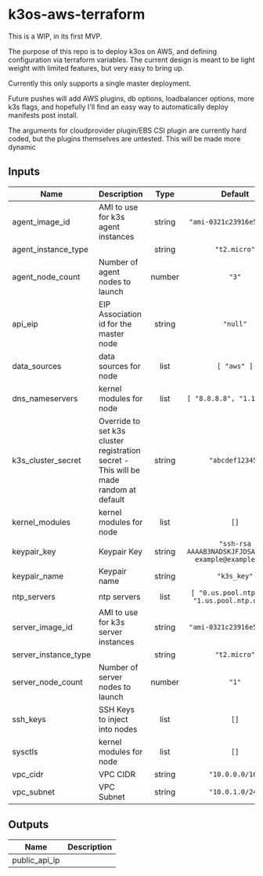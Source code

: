# k3os-aws-terraform

This is a WIP, in its first MVP.

The purpose of this repo is to deploy k3os on AWS, and defining configuration via terraform variables. The current design is meant to be light weight with limited features, but very easy to bring up.

Currently this only supports a single master deployment.

Future pushes will add AWS plugins, db options, loadbalancer options, more k3s flags, and hopefully I'll find an easy way to automatically deploy manifests post install.

The arguments for cloudprovider plugin/EBS CSI plugin are currently hard coded, but the plugins themselves are untested. This will be made more dynamic

<!-- BEGINNING OF PRE-COMMIT-TERRAFORM DOCS HOOK -->
## Inputs

| Name | Description | Type | Default | Required |
|------|-------------|:----:|:-----:|:-----:|
| agent\_image\_id | AMI to use for k3s agent instances | string | `"ami-0321c23916e5dd770"` | no |
| agent\_instance\_type |  | string | `"t2.micro"` | no |
| agent\_node\_count | Number of agent nodes to launch | number | `"3"` | no |
| api\_eip | EIP Association id for the master node | string | `"null"` | no |
| data\_sources | data sources for node | list | `[ "aws" ]` | no |
| dns\_nameservers | kernel modules for node | list | `[ "8.8.8.8", "1.1.1.1" ]` | no |
| k3s\_cluster\_secret | Override to set k3s cluster registration secret - This will be made random at default | string | `"abcdef12345"` | no |
| kernel\_modules | kernel modules for node | list | `[]` | no |
| keypair\_key | Keypair Key | string | `"ssh-rsa AAAAB3NADSKJFJDSAFdsafds example@example.com"` | no |
| keypair\_name | Keypair name | string | `"k3s_key"` | no |
| ntp\_servers | ntp servers | list | `[ "0.us.pool.ntp.org", "1.us.pool.ntp.org" ]` | no |
| server\_image\_id | AMI to use for k3s server instances | string | `"ami-0321c23916e5dd770"` | no |
| server\_instance\_type |  | string | `"t2.micro"` | no |
| server\_node\_count | Number of server nodes to launch | number | `"1"` | no |
| ssh\_keys | SSH Keys to inject into nodes | list | `[]` | no |
| sysctls | kernel modules for node | list | `[]` | no |
| vpc\_cidr | VPC CIDR | string | `"10.0.0.0/16"` | no |
| vpc\_subnet | VPC Subnet | string | `"10.0.1.0/24"` | no |

## Outputs

| Name | Description |
|------|-------------|
| public\_api\_ip |  |

<!-- END OF PRE-COMMIT-TERRAFORM DOCS HOOK -->



